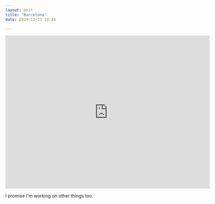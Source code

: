 ```yaml
---
layout: post
title: "Barcelona"
date: 2019-12-23 19:44

---
```


<iframe src="https://player.vimeo.com/video/381216877" width="640" height="480" frameborder="0" allow="autoplay; fullscreen" allowfullscreen></iframe>

I promise I'm working on other things too.
